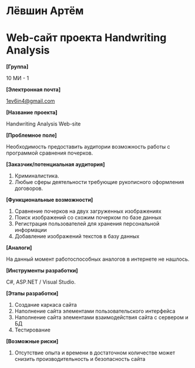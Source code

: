 # Лёвшин Артём
# Web-сайт проекта Handwriting Analysis

**[Группа]**

10 МИ - 1

**[Электронная почта]**

1ev6in4@gmail.com

**[Название проекта]**

Handwriting Analysis Web-site

**[Проблемное поле]**

Необходимость предоставить аудитории возможность работы с программой сравнения почерков.

**[Заказчик/потенциальная аудитория]**

1. Криминалистика.
2. Любые сферы деятельности требующие рукописного оформления договоров.

**[Функциональные возможности]**

1. Сравнение почерков на двух загруженных изображениях
2. Поиск изображений со схожим почерком по базе данных
3. Регистрация пользователей для хранения персональной информации
4. Добавление изображений текстов в базу данных

**[Аналоги]**

На данный момент работоспособных аналогов в интернете не нашлось.

**[Инструменты разработки]**

C#, ASP.NET / Visual Studio.

**[Этапы разработки]**

1. Создание каркаса сайта
2. Наполнение сайта элементами пользовательского интерфейса
3. Наполнение сайта элементами взаимодействия сайта с сервером и БД
4. Тестирование

**[Возможные риски]**

1. Отсутствие опыта и времени в достаточном количестве может снизить производительность и
   безопасность сайта
